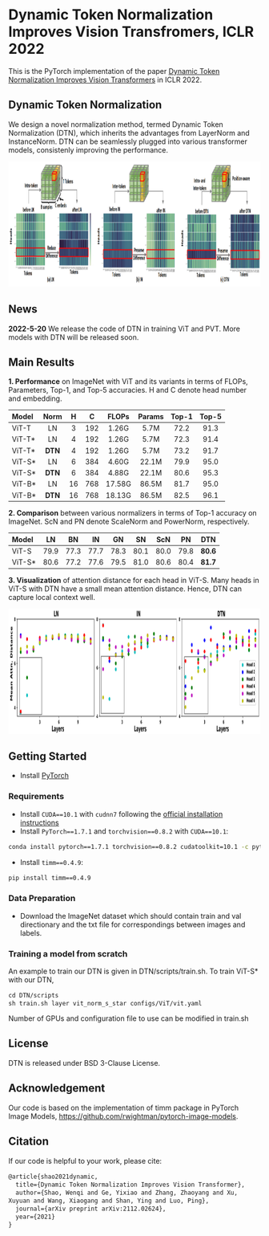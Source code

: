 # Dynamic Token Normalization Improves Vision Transfromers, ICLR 2022

This is the PyTorch implementation of the paper [Dynamic Token Normalization Improves Vision Transformers](https://arxiv.org/abs/2112.02624) 
in ICLR 2022.


## Dynamic Token Normalization
We design a novel normalization method, termed Dynamic Token Normalization (DTN), which inherits the advantages from LayerNorm and InstanceNorm. DTN can be seamlessly plugged into various transformer models, consistenly improving the performance.
<div align=center><img src="DTN_token.png" width="1080" height="250"></div>


## News
**2022-5-20** We release the code of DTN in training ViT and PVT. More models with DTN will be released soon.

## Main Results
**1. Performance** on ImageNet with ViT and its variants in terms of FLOPs, Parameters, Top-1, and Top-5 accuracies. H and C denote head number and embedding.

| Model | Norm | H | C | FLOPs | Params | Top-1 | Top-5 | 
| :-----| :----: | :----: | :----: | :----: | :----: | :----: | :----: |
| ViT-T | LN | 3 | 192| 1.26G| 5.7M| 72.2|91.3|
| ViT-T* | LN | 4 | 192| 1.26G| 5.7M| 72.3|91.4|
| ViT-T* | **DTN** | 4 | 192| 1.26G| 5.7M| 73.2|91.7|
| ViT-S* | LN | 6 | 384| 4.60G| 22.1M| 79.9|95.0|
| ViT-S* | **DTN** | 6 | 384| 4.88G| 22.1M| 80.6|95.3|
| ViT-B* | LN | 16 | 768| 17.58G| 86.5M| 81.7|95.0|
| ViT-B* | **DTN** | 16 | 768| 18.13G| 86.5M| 82.5|96.1|



**2. Comparison** between various normalizers in terms of Top-1 accuracy on ImageNet. ScN and PN denote ScaleNorm and PowerNorm, respectively.

| Model | LN | BN | IN | GN | SN | ScN| PN | **DTN**|
| :-----| :----: | :----: | :----: | :----: | :----: | :----: | :----: |:----: 
| ViT-S | 79.9 | 77.3 | 77.7| 78.3| 80.1| 80.0|79.8|**80.6**|
| ViT-S* | 80.6 | 77.2 | 77.6| 79.5| 81.0| 80.6|80.4|**81.7**|

**3. Visualization** of attention distance for each head in ViT-S. Many heads in ViT-S with DTN have a small mean
attention distance. Hence, DTN can capture local context well.

<div align=center><img src="DTN_Head.png" width="1080" height="250"></div>

## Getting Started
* Install [PyTorch](http://pytorch.org/)

### Requirements

- Install `CUDA==10.1` with `cudnn7` following
  the [official installation instructions](https://docs.nvidia.com/cuda/cuda-installation-guide-linux/index.html)
- Install `PyTorch==1.7.1` and `torchvision==0.8.2` with `CUDA==10.1`:

```bash
conda install pytorch==1.7.1 torchvision==0.8.2 cudatoolkit=10.1 -c pytorch
```

- Install `timm==0.4.9`:

```bash
pip install timm==0.4.9
```

### Data Preparation
- Download the ImageNet dataset which should contain train and val directionary and the txt file for correspondings between images and labels.

### Training a model from scratch
An example to train our DTN is given in DTN/scripts/train.sh. To train ViT-S* with our DTN, 
```
cd DTN/scripts   
sh train.sh layer vit_norm_s_star configs/ViT/vit.yaml
```
Number of GPUs and configuration file to use can be modified in train.sh

## License
DTN is released under BSD 3-Clause License.

## Acknowledgement
Our code is based on the implementation of timm package in PyTorch Image Models, https://github.com/rwightman/pytorch-image-models.

## Citation
If our code is helpful to your work, please cite:
```
@article{shao2021dynamic,
  title={Dynamic Token Normalization Improves Vision Transformer},
  author={Shao, Wenqi and Ge, Yixiao and Zhang, Zhaoyang and Xu, Xuyuan and Wang, Xiaogang and Shan, Ying and Luo, Ping},
  journal={arXiv preprint arXiv:2112.02624},
  year={2021}
}
```







